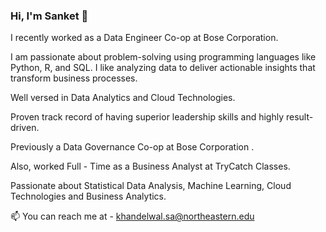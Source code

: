 ### Hi, I'm Sanket 👋


I recently worked as a Data Engineer Co-op at Bose Corporation.

I am passionate about problem-solving using programming languages like Python, R, and SQL. I like analyzing data to deliver actionable insights that transform business processes.

Well versed in Data Analytics and Cloud Technologies. 

Proven track record of having superior leadership skills and highly result-driven. 

Previously a Data Governance Co-op at Bose Corporation .

Also, worked Full - Time as a Business Analyst at TryCatch Classes. 

Passionate about Statistical Data Analysis, Machine Learning, Cloud Technologies and Business Analytics.

📫 You can reach me at - khandelwal.sa@northeastern.edu

